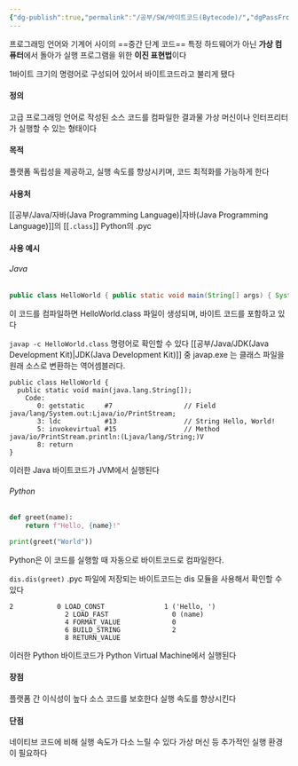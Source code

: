 ```yaml
---
{"dg-publish":true,"permalink":"/공부/SW/바이트코드(Bytecode)/","dgPassFrontmatter":true}
---
```



프로그래밍 언어와 기계어 사이의 ==중간 단계 코드==
특정 하드웨어가 아닌 **가상 컴퓨터**에서 돌아가 실행 프로그램을 위한 **이진 표현법**이다

1바이트 크기의 명령어로 구성되어 있어서 바이트코드라고 불리게 됐다

#### 정의
고급 프로그래밍 언어로 작성된 소스 코드를 컴파일한 결과물
가상 머신이나 인터프리터가 실행할 수 있는 형태이다

#### 목적
플랫폼 독립성을 제공하고, 실행 속도를 향상시키며, 코드 최적화를 가능하게 한다

#### 사용처
[[공부/Java/자바(Java Programming Language)\|자바(Java Programming Language)]]의 [[`.class`]]
Python의 .pyc

#### 사용 예시

###### Java
```java
public class HelloWorld { public static void main(String[] args) { System.out.println("Hello, World!"); } }
```
이 코드를 컴파일하면 HelloWorld.class 파일이 생성되며, 바이트 코드를 포함하고 있다

`javap -c HelloWorld.class` 명령어로 확인할 수 있다
[[공부/Java/JDK(Java Development Kit)\|JDK(Java Development Kit)]] 중 javap.exe 는 클래스 파일을 원래 소스로 변환하는 역어셈블러다.

```bytecode
public class HelloWorld {
  public static void main(java.lang.String[]);
    Code:
       0: getstatic     #7                  // Field java/lang/System.out:Ljava/io/PrintStream;
       3: ldc           #13                 // String Hello, World!
       5: invokevirtual #15                 // Method java/io/PrintStream.println:(Ljava/lang/String;)V
       8: return
}
```

이러한 Java 바이트코드가 JVM에서 실행된다

###### Python
```python
def greet(name):
    return f"Hello, {name}!"

print(greet("World"))
```
Python은 이 코드를 실행할 때 자동으로 바이트코드로 컴파일한다.

`dis.dis(greet)`
.pyc 파일에 저장되는 바이트코드는 dis 모듈을 사용해서 확인할 수 있다

``` bytecode
2           0 LOAD_CONST               1 ('Hello, ')
              2 LOAD_FAST                0 (name)
              4 FORMAT_VALUE             0
              6 BUILD_STRING             2
              8 RETURN_VALUE
```

이러한 Python 바이트코드가 Python Virtual Machine에서 실행된다

#### 장점
플랫폼 간 이식성이 높다
소스 코드를 보호한다
실행 속도를 향상시킨다

#### 단점
네이티브 코드에 비해 실행 속도가 다소 느릴 수 있다
가상 머신 등 추가적인 실행 환경이 필요하다